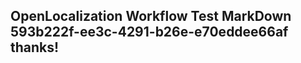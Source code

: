 <properties
ms.topic="hero-topic1"
ms.test1="hero-topic"
ms.test2="test"/>

## OpenLocalization Workflow Test MarkDown 593b222f-ee3c-4291-b26e-e70eddee66af thanks!
